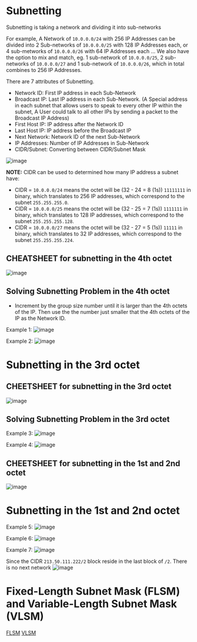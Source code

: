 # Subnetting
Subnetting is taking a network and dividing it into sub-networks

For example, A Network of `10.0.0.0/24` with 256 IP Addresses can be divided into 2 Sub-networks of `10.0.0.0/25` with 128 IP Addresses each, or 4 sub-metworks of `10.0.0.0/26` with 64 IP Addresses each ...
We also have the option to mix and match, eg. 1 sub-network of `10.0.0.0/25`, 2 sub-networks of `10.0.0.0/27` and 1 sub-network of `10.0.0.0/26`, which in total combines to 256 IP Addresses.

There are 7 attributes of Subnetting.
- Network ID: First IP address in each Sub-Network
- Broadcast IP: Last IP address in each Sub-Network. (A Special address in each subnet that allows users to speak to every other IP within the subnet, A User could talk to all other IPs by sending a packet to the Broadcast IP Address)
- First Host IP: IP address after the Network ID
- Last Host IP: IP address before the Broadcast IP
- Next Network: Network ID of the next Sub-Network
- IP Addresses: Number of IP Addresses in Sub-Network
- CIDR/Subnet: Converting between CIDR/Subnet Mask

![image](https://user-images.githubusercontent.com/59940078/233824187-76880f29-6ccb-4c11-9dee-b65dd2abbfa9.png)

**NOTE:** CIDR can be used to determined how many IP address a subnet have:
- CIDR = `10.0.0.0/24` means the octet will be (32 - 24 = 8 (1s)) `11111111` in binary, which translates to 256 IP addresses, which correspond to the subnet `255.255.255.0`.
- CIDR = `10.0.0.0/25` means the octet will be (32 - 25 = 7 (1s)) `1111111` in binary, which translates to 128 IP addresses, which correspond to the subnet `255.255.255.128`.
- CIDR = `10.0.0.0/27` means the octet will be (32 - 27 = 5 (1s)) `11111` in binary, which translates to 32 IP addresses, which correspond to the subnet `255.255.255.224`.

## CHEATSHEET for subnetting in the 4th octet

![image](https://user-images.githubusercontent.com/59940078/233824593-e80f4ba2-214f-473b-8590-31bee982dda8.png)

## Solving Subnetting Problem in the 4th octet

- Increment by the group size number until it is larger than the 4th octets of the IP. Then use the the number just smaller that the 4th octets of the IP as the Network ID.

Example 1:
![image](https://user-images.githubusercontent.com/59940078/233824743-39777f70-708d-4413-9381-9eba349529df.png)

Example 2:
![image](https://user-images.githubusercontent.com/59940078/233825104-f1e99ceb-a5e0-4330-89e7-c62762bb89dd.png)

# Subnetting in the 3rd octet

## CHEETSHEET for subnetting in the 3rd octet

![image](https://user-images.githubusercontent.com/59940078/233825498-39ad0e19-6cba-45ea-94b0-000c963ace94.png)

## Solving Subnetting Problem in the 3rd octet

Example 3:
![image](https://user-images.githubusercontent.com/59940078/233825615-c9cc7020-f14c-417c-879b-6bffdaaaaffd.png)

Example 4:
![image](https://user-images.githubusercontent.com/59940078/233825715-7420ae48-912d-452c-a17b-b8f15f9f10b7.png)

## CHEETSHEET for subnetting in the 1st and 2nd octet

![image](https://user-images.githubusercontent.com/59940078/233825780-4367eed6-bb94-497b-a579-2d36be12e38f.png)

# Subnetting in the 1st and 2nd octet

Example 5:
![image](https://user-images.githubusercontent.com/59940078/233825852-22ad5e26-45d6-4f80-8824-b94001dcd603.png)

Example 6:
![image](https://user-images.githubusercontent.com/59940078/233825867-2ec08930-d724-448c-ad40-da1079293af8.png)

Example 7:
![image](https://user-images.githubusercontent.com/59940078/233825968-d57d5007-a25c-4f72-8a00-d596a84af40d.png)

Since the CIDR `213.50.111.222/2` block reside in the last block of `/2`. There is no next network
![image](https://user-images.githubusercontent.com/59940078/233826068-532c180f-d0b0-44a9-b4a0-fc9818fa2025.png)

# Fixed-Length Subnet Mask (FLSM) and Variable-Length Subnet Mask (VLSM)
[FLSM](https://www.youtube.com/watch?v=F05sDLXOFh8&list=PLIFyRwBY_4bQUE4IB5c4VPRyDoLgOdExE&index=8)
[VLSM](https://www.youtube.com/watch?v=amKyfbg5G2Q&list=PLIFyRwBY_4bQUE4IB5c4VPRyDoLgOdExE&index=9)
